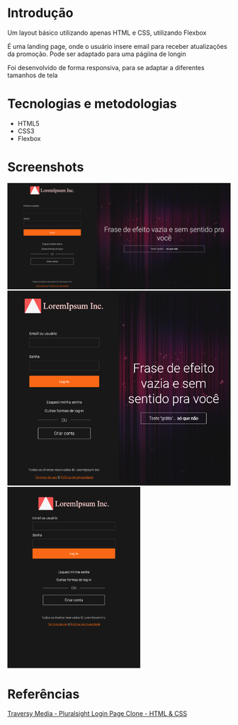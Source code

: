 # Introdução

Um layout básico utilizando apenas HTML e CSS, utilizando Flexbox

É uma landing page, onde o usuário insere email para receber atualizações da promoção. Pode ser adaptado para uma págiina de longin

Foi desenvolvido de forma responsiva, para se adaptar a diferentes tamanhos de tela

# Tecnologias e metodologias
* HTML5
* CSS3
* Flexbox

# Screenshots
<img src=".\screenshots\Desktop.png" alt="Desktop view screenshot"/>
<img src=".\screenshots\Tablet.png" alt="Tablet view screenshot"/>
<img src=".\screenshots\Smartphone.png" alt="Smartphone view screenshot" width=300px/>

# Referências
[Traversy Media - Pluralsight Login Page Clone - HTML & CSS](https://www.youtube.com/watch?v=wIx1O5Y5EB4&list=PLillGF-RfqbZTASqIqdvm1R5mLrQq79CU&index=9)
